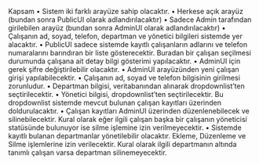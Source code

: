 Kapsam
• Sistem iki farklı arayüze sahip olacaktır.
• Herkese açık arayüz (bundan sonra PublicUI olarak adlandırılacaktır)
• Sadece Admin tarafından girilebilen arayüz (bundan sonra AdminUI olarak adlandırılacaktır)
• Çalışanın ad, soyad, telefon, departman ve yönetici bilgileri sistemde yer alacaktır.
• PublicUI sadece sistemde kayıtlı çalışanların adlarını ve telefon numaralarını barındıran bir liste gösterecektir. Buradan bir çalışan seçilmesi durumunda çalışana ait detay bilgi gösterimi yapılacaktır.
• AdminUI için gerek şifre değiştirilebilir olacaktır.
• AdminUI arayüzünden yeni çalışan girişi yapılabilecektir.
• Çalışanın ad, soyad ve telefon bilgisinin girilmesi zorunludur.
• Departman bilgisi, veritabanından alınarak dropdownlist’ten seçtirilecektir.
• Yönetici bilgisi, dropdownlist’ten seçtirilecektir. Bu dropdownlist sistemde mevcut bulunan çalışan kayıtları üzerinden doldurulacaktır.
• Çalışan kayıtları AdminUI üzerinden düzenlenebilecek ve silinebilecektir. Kural olarak eğer ilgili çalışan başka bir çalışanın yöneticisi statüsünde bulunuyor ise silme işlemine izin verilmeyecektir.
• Sistemde kayıtlı bulanan departmanlar yönetilebilir olacaktır. Ekleme, Düzenleme ve Silme işlemlerine izin verilecektir. Kural olarak ilgili departmanın altında tanımlı çalışan varsa departman silinemeyecektir.
